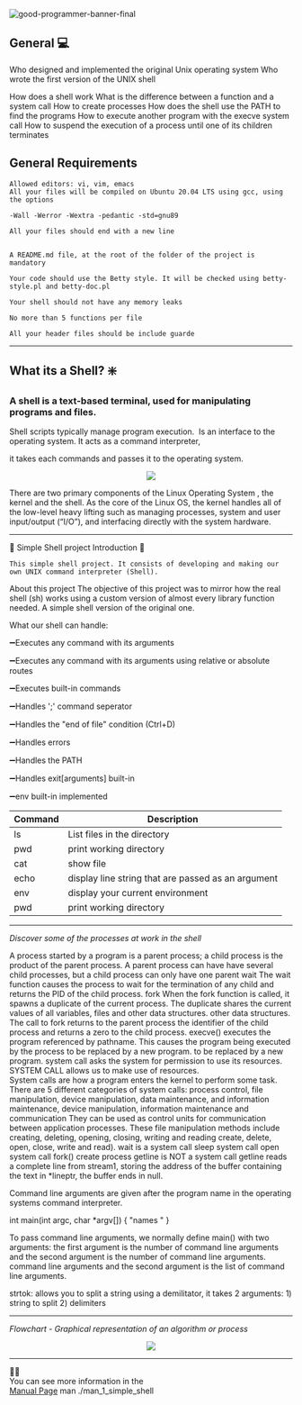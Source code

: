 
![good-programmer-banner-final](https://user-images.githubusercontent.com/113644952/206517660-f2d302ef-69ea-427a-a4c5-a080298be8e7.jpg)



## General :computer:
Who designed and implemented the original Unix operating system
Who wrote the first version of the UNIX shell

How does a shell work
What is the difference between a function and a system call
How to create processes
How does the shell use the PATH to find the programs
How to execute another program with the execve system call
How to suspend the execution of a process until one of its children terminates
 
 
 ## General Requirements 
~~~
Allowed editors: vi, vim, emacs
All your files will be compiled on Ubuntu 20.04 LTS using gcc, using the options

-Wall -Werror -Wextra -pedantic -std=gnu89

All your files should end with a new line


A README.md file, at the root of the folder of the project is mandatory

Your code should use the Betty style. It will be checked using betty-style.pl and betty-doc.pl

Your shell should not have any memory leaks

No more than 5 functions per file

All your header files should be include guarde

~~~

_________________________________________________________________________________________________________________________________
   ## What its a Shell?  :sparkle:
 ### A shell is a text-based terminal, used for manipulating programs and files.
 Shell scripts typically manage program execution.
  Is an interface to the operating system. It acts as a command interpreter,

it takes each commands and passes it to the operating system.


<p align="center">
  <img src="https://user-images.githubusercontent.com/113644952/206926217-cbc3fc70-9088-40d1-9262-c0dfa3938d42.png" />
</p>


There are two primary components of the Linux Operating System , the kernel and the shell.
 As the core of the Linux OS, the kernel handles all of the low-level heavy lifting such as 
managing processes, system and user input/output (“I/O”), and interfacing directly with the system hardware.
 ________________________________________________________________________________________________________________________________
:newspaper: Simple Shell project 
Introduction :hammer:


~~~
This simple shell project. It consists of developing and making our own UNIX command interpreter (Shell).
~~~


About this project
The objective of this project was to mirror how the real shell (sh) works using a custom version of almost every library function needed.
A simple shell version of the original one.

What our shell can handle:

:heavy_minus_sign:Executes any command with its arguments

:heavy_minus_sign:Executes any command with its arguments using relative or absolute routes

:heavy_minus_sign:Executes built-in commands

:heavy_minus_sign:Handles ';' command seperator

:heavy_minus_sign:Handles the "end of file" condition (Ctrl+D)

:heavy_minus_sign:Handles errors

:heavy_minus_sign:Handles the PATH

:heavy_minus_sign:Handles exit[arguments] built-in

:heavy_minus_sign:env built-in implemented

| Command | Description |
| --- | --- |
| ls  | List files in the directory |
| pwd | print working directory |
| cat  | show file |
| echo |  display line string that are passed as an argument |
| env |  display your current environment |
| pwd | print working directory |
__________________________________________________________________________________________________________
*Discover some of the processes at work in the shell*

A process started by a program is a parent process; a child process is the product of the parent process.
A parent process can have 
have several child processes, but a child process can only have one parent
wait
The wait function causes the process to wait for the termination of any child and returns the PID of the child process. 
fork
When the fork function is called, it spawns a duplicate of the current process. 
The duplicate shares the current values of all variables, files and other data structures.
 other data structures. The call to fork returns to the parent process 
the identifier of the child process and returns a zero to the child process.
  execve() executes the program referenced by pathname.  This
  causes the program being executed by the process to be replaced by a new program.
  to be replaced by a new program.
system call asks the system for permission to use its resources.
SYSTEM CALL allows us to make use of resources.  
System calls are how a program 
enters the kernel to perform some task.
There are 5 different categories of system calls: process control, file manipulation, device manipulation, data maintenance, and information maintenance, 
device manipulation, information maintenance and communication
They can be used as control units for communication between application processes.
These file manipulation methods include creating, deleting, opening, closing,
writing and reading
create, delete, open, close, write and read).
wait is a system call 
sleep system call
open system call 
fork() create process
getline is NOT a system call 
getline reads a complete line from stream1, storing the address of the buffer containing the text in *lineptr, the buffer ends in null.

Command line arguments are given after the program name in the operating systems command interpreter. 

int main(int argc, char *argv[]) { "names " }

To pass command line arguments, we normally define main() with two arguments: the first argument is the number of command line arguments and the second argument is the number of command line arguments.
command line arguments and the second argument is the list of command line arguments.

strtok: allows you to split a string using a demilitator, it takes 2 arguments: 1) string to split 2) delimiters

_________________________________________________________________________________________________________________________
 *Flowchart   -  Graphical representation of an algorithm or process*  

<p align="center">
  <img src="https://user-images.githubusercontent.com/113644952/206484364-ea79ef00-57ec-4f5b-8b9d-8f004daefbfa.PNG" />
</p>

__________________________________________________________________________________________________________________________
    
:man_technologist:	
You can see more information in the  
[Manual Page](https://github.com/m4uricioo/holbertonschool-simple_shell/blob/main/man_1_simple_shell)
man ./man_1_simple_shell
